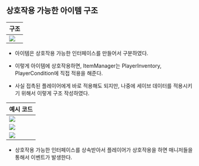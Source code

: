 ## 상호작용 가능한 아이템 구조

구조|
-|
![](https://velog.velcdn.com/images/ucc1685/post/cd4249ba-cfed-4368-9c08-7ab3717d0737/image.png)|

- 아이템은 상호작용 가능한 인터페이스를 만들어서 구분하였다.

- 이렇게 아이템에 상호작용하면, ItemManager는 PlayerInventory, PlayerCondition에 직접 적용을 해준다.

- 사실 접촉된 플레이어에게 바로 적용해도 되지만, 나중에 세이브 데이터를 적용시키기 위해서 이렇게 구조 작성하였다.

예시 코드|
-|
![](https://velog.velcdn.com/images/ucc1685/post/aeecc471-db4d-48f5-b01d-be681d26e4b0/image.png)|
![](https://velog.velcdn.com/images/ucc1685/post/d6dfa9dc-a517-470e-90dc-8e9c4a2865a6/image.png)|
![](https://velog.velcdn.com/images/ucc1685/post/19bc6cdd-5cf8-4421-a832-5c49487fcbe7/image.png)|

- 상호작용 가능한 인터페이스를 상속받아서 플레이어가 상호작용을 하면 매니저들을 통해서 이벤트가 발생한다.
